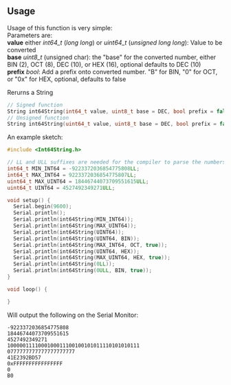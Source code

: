 ## Usage

Usage of this function is very simple:  
Parameters are:  
**value** either _int64_t_ (_long long_) or _uint64_t_ (_unsigned long long_): Value to be converted  
**base** _uint8_t_ (unsigned char): the "base" for the converted number, either BIN (2), OCT (8), DEC (10), or HEX (16), optional defaults to DEC (10)  
**prefix** _bool_: Add a prefix onto converted number. "B" for BIN, "0" for OCT, or "0x" for HEX, optional, defaults to false  

Rerurns a String

```cpp
// Signed function
String int64String(int64_t value, uint8_t base = DEC, bool prefix = false);
// Unsigned function
String int64String(uint64_t value, uint8_t base = DEC, bool prefix = false);
```

An example sketch:
```cpp
#include <Int64String.h>

// LL and ULL suffixes are needed for the compiler to parse the numbers correctly
int64_t MIN_INT64 = -9223372036854775808LL;
int64_t MAX_INT64 = 9223372036854775807LL;
uint64_t MAX_UINT64 = 18446744073709551615ULL;
uint64_t UINT64 = 4527492349271ULL;

void setup() {
  Serial.begin(9600);
  Serial.println();
  Serial.println(int64String(MIN_INT64));
  Serial.println(int64String(MAX_UINT64));
  Serial.println(int64String(UINT64));
  Serial.println(int64String(UINT64, BIN));
  Serial.println(int64String(MAX_INT64, OCT, true));
  Serial.println(int64String(UINT64, HEX));
  Serial.println(int64String(MAX_UINT64, HEX, true));
  Serial.println(int64String(0LL));
  Serial.println(int64String(0ULL, BIN, true));
}

void loop() {

}
```

Will output the following on the Serial Monitor:  
```text
-9223372036854775808
18446744073709551615
4527492349271
1000001111000100011100100101011110101010111
0777777777777777777777
41E2392BD57
0xFFFFFFFFFFFFFFFF
0
B0
```

